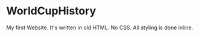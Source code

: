 # WorldCupHistory
My first Website. 
It's written in old HTML. 
No CSS. 
All styling is done inline.
